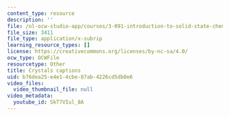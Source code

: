 ```yaml
---
content_type: resource
description: ''
file: /ol-ocw-studio-app/courses/3-091-introduction-to-solid-state-chemistry-fall-2018/SkT7VIul_8A_captions.webvtt
file_size: 3411
file_type: application/x-subrip
learning_resource_types: []
license: https://creativecommons.org/licenses/by-nc-sa/4.0/
ocw_type: OCWFile
resourcetype: Other
title: Crystals captions
uid: b76dea25-e4e1-4cbe-87ab-4226cd5db0e6
video_files:
  video_thumbnail_file: null
video_metadata:
  youtube_id: SkT7VIul_8A
---
```

